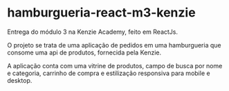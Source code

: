 # hamburgueria-react-m3-kenzie

Entrega do módulo 3 na Kenzie Academy, feito em ReactJs.

O projeto se trata de uma aplicação de pedidos em uma hamburgueria que consome uma api de produtos, fornecida pela Kenzie.

A aplicação conta com uma vitrine de produtos, campo de busca por nome e categoria, carrinho de compra e estilização responsiva para mobile e desktop.
